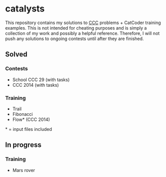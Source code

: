 # catalysts

This repository contains my solutions to [CCC](https://register.codingcontest.org/) problems + CatCoder
training examples. This is not intended for cheating purposes and is simply a collection of my work
and possibly a helpful reference. Therefore, I will not push any solutions to ongoing contests until after
they are finished.

## Solved

### Contests

 - School CCC 29 (with tasks)
 - CCC 2014 (with tasks)

### Training

 - Trail
 - Fibonacci
 - Flow* (CCC 2014)
 
\* = input files included

## In progress
### Training

 - Mars rover
